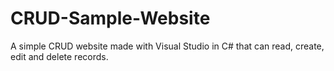 # CRUD-Sample-Website
A simple CRUD website made with Visual Studio in C# that can read, create, edit and delete records.
